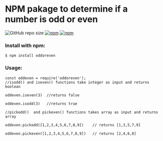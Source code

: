 # NPM pakage to determine if a number is odd or even
![GitHub repo size](https://img.shields.io/github/repo-size/kaushikappani/oddoreven)
[![npm](https://img.shields.io/npm/v/oddoreven?logo=npm)](https://www.npmjs.com/package/oddoreven)
[![npm](https://img.shields.io/npm/dm/oddoreven?logo=npm)](https://www.npmjs.com/package/oddoreven)
### Install with npm:
```
$ npm install oddoreven
```


### Usage:
```
const oddeven = require('oddoreven');
//isodd() and iseven() functions take integer as input and returns boolean

oddeven.iseven(3)  //returns false     

oddeven.isodd(3)   //returns true
```
```
//pickodd()  and pickeven() functions takes array as input and returns array

oddeven.pickodd([1,2,3,4,5,6,7,8,9])    // returns [1,3,5,7,9]

oddeven.pickeven([1,2,3,4,5,6,7,8,9])   // returns [2,4,6,8]

```
